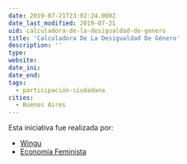 ```yaml
---
date: 2019-07-21T23:02:24.000Z
date_last_modified: 2019-07-21
uid: calculadora-de-la-desigualdad-de-genero
title: 'Calculadora De La Desigualdad De Género'
description: ''
type: 
website: 
date_ini: 
date_end: 
tags:
  - participación-ciudadana
cities: 
  - Buenos Aires
---
```


Esta iniciativa fue realizada por:

- [Wingu](/organizaciones/wingu)
- [Economía Feminista](/organizaciones/economia-feminista)
